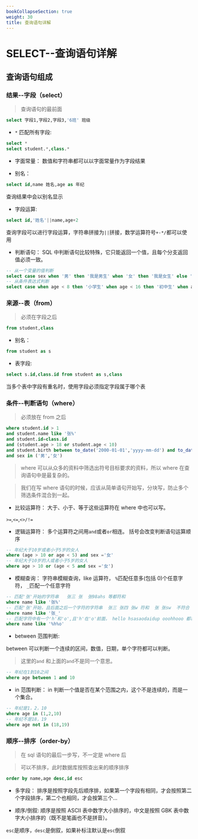 ```yaml
---
bookCollapseSection: true
weight: 30
title: 查询语句详解
---
```


# SELECT--查询语句详解

## 查询语句组成

### 结果--字段（select）

> 查询语句的最前面

```sql
select 字段1,字段2,字段3,'6班' 班级
```

- `*` 匹配所有字段:

```sql
select *
select student.*,class.*
```

- 字面常量：
  数值和字符串都可以以字面常量作为字段结果

- 别名：

```sql
select id,name 姓名,age as 年纪
```

查询结果中会以别名显示

- 字段运算:

```sql
select id,'姓名'||name,age+2
```

查询字段可以进行字段运算，字符串拼接为`||`拼接，数学运算符号`+-*/`都可以使用

- 判断语句：
  SQL 中判断语句比较特殊，它只能返回一个值，且每个分支返回值必须一致。

```sql
-- 从一个变量的值判断
select case sex when '男' then '我是男生' when '女' then '我是女生' else '我是人妖' end as 性别
-- 从条件表达式判断
select case when age < 8 then '小学生' when age < 16 then '初中生' when age < 24 '大学生' else '老人' end as 年纪
```

### 来源--表（from）

> 必须在字段之后

```sql
from student,class
```

- 别名：

```sql
from student as s
```

- 表字段:

```sql
select s.id,class.id from student as s,class
```

当多个表中字段有重名时，使用字段必须指定字段属于哪个表

### 条件--判断语句（where）

> 必须放在 from 之后

```sql
where student.id > 1
and student.name like '张%'
and student.id=class.id
and (student.age > 18 or student.age < 10)
and student.birth between to_date('2000-01-01','yyyy-mm-dd') and to_date('2020-12-31','yyyy-mm-dd')
and sex in ('男','女')
```

> where 可以从众多的资料中筛选出符号目标要求的资料，所以 where 在查询语句中是最复杂的。

> 我们在写 where 语句的时候，应该从简单语句开始写，分块写，防止多个筛选条件混合到一起。

- 比较运算符：
  大于、小于、等于这些运算符在 where 中也可以写。

`>=`,`<=`,`<>/!=`

- 逻辑运算符：
  多个运算符之间用`and`或者`or`相连。 括号会改变判断语句运算顺序

```sql
-- 年纪大于10岁或者小于5岁的女人
where (age > 10 or age < 5) and sex ='女'
-- 年纪大于10岁的人或者小于5岁的女人
where age > 10 or (age < 5 and sex ='女')
```

- 模糊查询：
  字符串模糊查询，like 运算符，
  `%`匹配任意多(包括 0)个任意字符，
  `_`匹配一个任意字符

```sql
-- 匹配'张'开始的字符串   张三 张  张98ahs 等都符和
where name like '张%'
-- 匹配'张'开始，且后面之后一个字符的字符串  张三 张四 张w 符和  张 张sw  不符合
where name like '张_'
-- 匹配字符中有一个'h'和'o',且'h'在'o'前面， hello hsasaodaidup ooohhooo 都符和
where name like '%h%o'
```

- between 范围判断:

between 可以判断一个连续的区间，数值，日期，单个字符都可以判断。

> 这里的`and` 和上面的`and`不是同一个意思。

```sql
-- 年纪在1到10之间
where age between 1 and 10
```

- in 范围判断：
  in 判断一个值是否在某个范围之内，这个不是连续的，而是一个集合。

```sql
-- 年纪是1，2，10
where age in (1,2,10)
-- 年纪不是18，19
where age not in (18,19)
```

### 顺序--排序（order-by）

> 在 sql 语句的最后一步写，不一定是 where 后

> 可以不排序，此时数据库按照查出来的顺序排序

```sql
order by name,age desc,id esc
```

- 多字段：
  排序是按照字段先后顺序排，如果第一个字段有相同，才会按照第二个字段排序，第二个也相同，才会按第三个...

- 顺序/倒叙:
  顺序是按照 ASCII 表中数字大小排序的，中文是按照 GBK 表中数字大小排序的（既不是笔画也不是拼音）。

`esc`是顺序，`desc`是倒叙，如果补标注默认是`esc`倒叙


